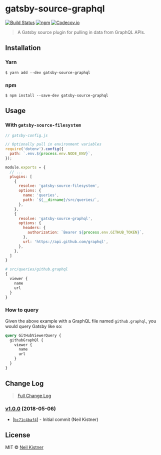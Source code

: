 # gatsby-source-graphql

[![Build Status][travis-image]][travis-url]
[![npm][npm-image]][npm-url]
[![Codecov.io][codecov-image]][codecov-url]

> A Gatsby source plugin for pulling in data from GraphQL APIs.

## Installation

### Yarn

```
$ yarn add --dev gatsby-source-graphql
```

### npm

```
$ npm install --save-dev gatsby-source-graphql
```

## Usage

### With `gatsby-source-filesystem`

```js
// gatsby-config.js

// Optionally pull in environment variables
require('dotenv').config({
  path: `.env.${process.env.NODE_ENV}`,
});

module.exports = {
  // ...
  plugins: [
    {
      resolve: 'gatsby-source-filesystem',
      options: {
        name: 'queries',
        path: `${__dirname}/src/queries/`,
      },
    },
    {
      resolve: 'gatsby-source-graphql',
      options: {
        headers: {
          authorization: `Bearer ${process.env.GITHUB_TOKEN}`,
        },
        url: 'https://api.github.com/graphql',
      },
    },
  ]
}
```

```graphql
# src/queries/github.graphql
{
  viewer {
    name
    url
  }
}
```

### How to query

Given the above example with a GraphQL file named `github.graphql`, you would query Gatsby like so:

```graphql
query GitHubViewerQuery {
  githubGraphQl {
    viewer {
      name
      url
    }
  }
}
```

## Change Log

> [Full Change Log](changelog.md)

### [v1.0.0](https://github.com/wyze/gatsby-source-graphql/releases/tag/v1.0.0) (2018-05-06)

* [[`bc71c4baf4`](https://github.com/wyze/gatsby-source-graphql/commit/bc71c4baf4)] - Initial commit (Neil Kistner)

## License

MIT © [Neil Kistner](//neilkistner.com)

[travis-image]: https://img.shields.io/travis/wyze/gatsby-source-graphql.svg?style=flat-square
[travis-url]: https://travis-ci.org/wyze/gatsby-source-graphql

[npm-image]: https://img.shields.io/npm/v/gatsby-source-graphql.svg?style=flat-square
[npm-url]: https://npmjs.com/package/gatsby-source-graphql

[codecov-image]: https://img.shields.io/codecov/c/github/wyze/gatsby-source-graphql.svg?style=flat-square
[codecov-url]: https://codecov.io/github/wyze/gatsby-source-graphql
